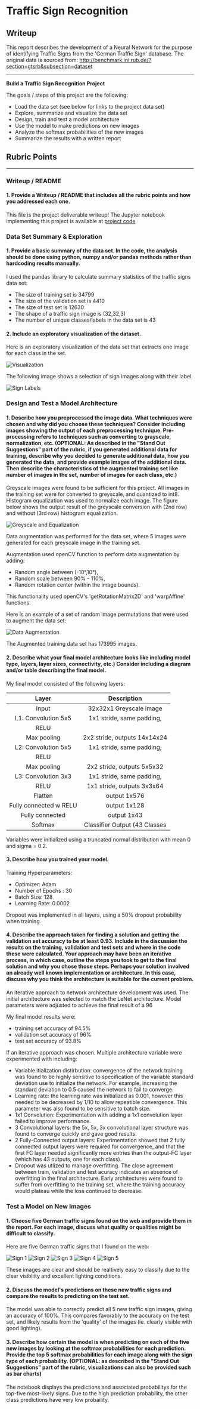 # **Traffic Sign Recognition** 

## Writeup

This report describes the development of a Neural Network for the purpose of identifying Traffic Signs from the 'German Traffic Sign' database. The original data is sourced from: http://benchmark.ini.rub.de/?section=gtsrb&subsection=dataset

---

**Build a Traffic Sign Recognition Project**

The goals / steps of this project are the following:
* Load the data set (see below for links to the project data set)
* Explore, summarize and visualize the data set
* Design, train and test a model architecture
* Use the model to make predictions on new images
* Analyze the softmax probabilities of the new images
* Summarize the results with a written report


[//]: # (Image References)

[image1]: ./writeup_images/sign_labels.png "Sign Labels"
[image2]: ./writeup_images/sign_types.png "Sign Types"
[image3]: ./writeup_images/hist_eq.png "Histogram Equalization"
[image4]: ./writeup_images/data_augment.png "Augmented Data"
[image5]: ./sign_images/sign11_small.png "Traffic Sign 1"
[image6]: ./sign_images/sign12_small.png "Traffic Sign 2"
[image7]: ./sign_images/sign14_small.png "Traffic Sign 3"
[image8]: ./sign_images/sign25_small.png "Traffic Sign 4"
[image9]: ./sign_images/sign33_small.png "Traffic Sign 5"

## Rubric Points

---
### Writeup / README

#### 1. Provide a Writeup / README that includes all the rubric points and how you addressed each one.

This file is the project deliverable writeup! The Jupyter notebook implementing this project is available at [project code](https://github.com/ajhsutton/CarND-Traffic-Sign-Classifier-Project/blob/master/Traffic_Sign_Classifier.ipynb)

### Data Set Summary & Exploration

#### 1. Provide a basic summary of the data set. In the code, the analysis should be done using python, numpy and/or pandas methods rather than hardcoding results manually.

I used the pandas library to calculate summary statistics of the traffic
signs data set:

* The size of training set is 34799
* The size of the validation set is 4410
* The size of test set is 12630
* The shape of a traffic sign image is (32,32,3)
* The number of unique classes/labels in the data set is 43

#### 2. Include an exploratory visualization of the dataset.

Here is an exploratory visualization of the data set that extracts one image for each class in the set.

![Visualization][image1]

The following image shows a selection of sign images along with their label.


![Sign Labels][image2]

### Design and Test a Model Architecture

#### 1. Describe how you preprocessed the image data. What techniques were chosen and why did you choose these techniques? Consider including images showing the output of each preprocessing technique. Pre-processing refers to techniques such as converting to grayscale, normalization, etc. (OPTIONAL: As described in the "Stand Out Suggestions" part of the rubric, if you generated additional data for training, describe why you decided to generate additional data, how you generated the data, and provide example images of the additional data. Then describe the characteristics of the augmented training set like number of images in the set, number of images for each class, etc.)

Greyscale images were found to be sufficient for this project. All images in the training set were for converted to greyscale, and quantized to int8. Histogram equalization was used to normalize each image. The figure below shows the output result of the greyscale conversion with (2nd row) and without (3rd row) histogram equalization.

![Greyscale and Equalization][image3]

Data augmentation was performed for the data set, where 5 images were generated for each greyscale image in the training set.

Augmentation used openCV function to perform data augmentation by adding:
 * Random angle between (-10°,10°),
 * Random scale between 90% - 110%,
 * Random rotation center (within the image bounds).

This functionality used openCV's 'getRotationMatrix2D' and 'warpAffine' functions.

Here is an example of a set of random image permutations that were used to augment the data set:

![Data Augmentation][image4]

The Augmented training data set has 173995 images.

#### 2. Describe what your final model architecture looks like including model type, layers, layer sizes, connectivity, etc.) Consider including a diagram and/or table describing the final model.

My final model consisted of the following layers:

| Layer         		|     Description	        					| 
|:---------------------:|:---------------------------------------------:| 
| Input         		| 32x32x1 Greyscale image   					| 
| L1: Convolution 5x5	| 1x1 stride, same padding, 				 	|
| 		RELU			|												|
| 		Max pooling		| 2x2 stride,  outputs 14x14x24 				|
| L2: Convolution 5x5	| 1x1 stride, same padding, 				 	|
| 		RELU			|												|
| 		Max pooling		| 2x2 stride,  outputs 5x5x32 					|
| L3: Convolution 3x3	| 1x1 stride, same padding, 				 	|
| 		RELU			| 1x1 stride, outputs 3x3x64 					|
| Flatten				| output 1x576									|
| Fully connected w RELU| output 1x128 									|
| Fully connected		| output 1x43 									|
| Softmax				| Classifier Output (43 Classes					|
 
Variables were initialized using a truncated normal distribution with mean 0 and sigma = 0.2. 

#### 3. Describe how you trained your model. 

Training Hyperparameters:
* Optimizer: Adam
* Number of Epochs : 30
* Batch Size: 128
* Learning Rate: 0.0002

Dropout was implemented in all layers, using a 50% dropout probability when training.

#### 4. Describe the approach taken for finding a solution and getting the validation set accuracy to be at least 0.93. Include in the discussion the results on the training, validation and test sets and where in the code these were calculated. Your approach may have been an iterative process, in which case, outline the steps you took to get to the final solution and why you chose those steps. Perhaps your solution involved an already well known implementation or architecture. In this case, discuss why you think the architecture is suitable for the current problem.

An iterative approach to network architecture development was used. The initial architecture was selected to match the LeNet architecture. Model parameters were adjusted to achieve the final result of a 96

My final model results were:
* training set accuracy of 94.5%
* validation set accuracy of 96%
* test set accuracy of 93.8%

If an iterative approach was chosen. Multiple architecture variable were experimented with including:
* Variable itialization distirbution: convergence of the network training was found to be highly sensitive to specification of the variable standard deviation use to initialize the network. For example, increasing the standard deviation to 0.5 caused the network to fail to converge.
* Learning rate: the learning rate was initialized as 0.001, however this needed to be decreased by 1/10 to allow repeatible convergence. This parameter was also found to be sensitive to batch size.
* 1x1 Convolution: Experimentation with adding a 1x1 convolution layer failed to improve performance.
* 3 Convolutional layers: the 5x, 5x, 3x convolutional layer structure was found to converge quickly and gave good results.
* 2 Fully-Connected output layers: Experimentation showed that 2 fully connected output layers were required for convergence, and that the first FC layer needed significantly more entries than the output-FC layer (which has 43 outputs, one for each class).
* Dropout was utlized to manage overfitting. The close agreement between train, validation and test acuracy indicates an absence of overfitting in the final architecture. Early architectures were found to suffer from overfitting to the training set, where the training accuracy would plateau while the loss continued to decrease.

### Test a Model on New Images

#### 1. Choose five German traffic signs found on the web and provide them in the report. For each image, discuss what quality or qualities might be difficult to classify.

Here are five German traffic signs that I found on the web:

![Sign 1][image5] ![Sign 2][image6] ![Sign 3][image7] 
![Sign 4][image8] ![Sign 5][image9]

These images are clear and should be realtively easy to classify due to the clear visibliity and excellent lighting conditions.

#### 2. Discuss the model's predictions on these new traffic signs and compare the results to predicting on the test set. 

The model was able to correctly predict all 5 new traffic sign images, giving an accuracy of 100%. This compares favorably to the accuracy on the test set, and likely results from the 'quality' of the images (ie. clearly visible with good lighting).

#### 3. Describe how certain the model is when predicting on each of the five new images by looking at the softmax probabilities for each prediction. Provide the top 5 softmax probabilities for each image along with the sign type of each probability. (OPTIONAL: as described in the "Stand Out Suggestions" part of the rubric, visualizations can also be provided such as bar charts)

The notebook displays the predictions and associated probabilitys for the top-five most-likely signs. Due to the high prediction probability, the other class predictions have very low probaility.
